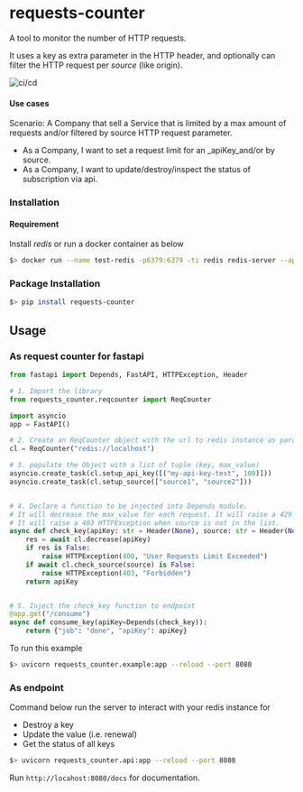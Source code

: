 # requests-counter

A tool to monitor the number of HTTP requests.

It uses a key as extra parameter in the HTTP header, and optionally can filter the HTTP request per _source_ (like origin).


![ci/cd](https://github.com/Arfius/requests-counter/actions/workflows/request-counter.yml/badge.svg)

#### Use cases

Scenario: A Company that sell a Service that is limited by a max amount of requests and/or filtered by source HTTP request parameter.

- As a Company, I want to set a request limit for an _apiKey_and/or by source.
- As a Company, I want to update/destroy/inspect the status of subscription via api.

### Installation

#### Requirement

 Install *redis* or run a docker container as below

```bash
$> docker run --name test-redis -p6379:6379 -ti redis redis-server --appendonly yes
```

### Package Installation

```bash
$> pip install requests-counter
```

## Usage

### As request counter for fastapi

```python
from fastapi import Depends, FastAPI, HTTPException, Header

# 1. Import the library
from requests_counter.reqcounter import ReqCounter

import asyncio
app = FastAPI()

# 2. Create an ReqCounter object with the url to redis instance as parameter
cl = ReqCounter("redis://localhost")

# 3. populate the Object with a list of tuple (key, max_value)
asyncio.create_task(cl.setup_api_key([("my-api-key-test", 100)]))
asyncio.create_task(cl.setup_source(["source1", "source2"]))


# 4. Declare a function to be injected into Depends module. 
# It will decrease the max_value for each request. It will raise a 429 HTTPException when max_value is 0.
# It will raise a 403 HTTPException when source is not in the list.
async def check_key(apiKey: str = Header(None), source: str = Header(None)):
    res = await cl.decrease(apiKey)
    if res is False:
        raise HTTPException(400, "User Requests Limit Exceeded")
    if await cl.check_source(source) is False:
        raise HTTPException(403, "Forbidden")
    return apiKey


# 5. Inject the check_key function to endpoint
@app.get("/consume")
async def consume_key(apiKey=Depends(check_key)):
    return {"job": "done", "apiKey": apiKey}
```
To run this example
```bash
$> uvicorn requests_counter.example:app --reload --port 8080
```

### As endpoint 

Command below run the server to interact with your redis instance for

- Destroy a key
- Update the value (i.e. renewal)
- Get the status of all keys


```bash
$> uvicorn requests_counter.api:app --reload --port 8080
```

Run `http://locahost:8080/docs` for documentation.
